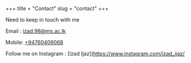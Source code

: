 +++
title = "Contact"
slug = "contact"
+++

Need to keep in touch with me

Email : [izad.98@ms.ac.lk](mailto:izad.98@ms.ac.lk)

Mobile: [+94760409068](tel:+94760409068)

Follow me on Instagram : [Izad Ijaz](https://www.instagram.com/izad_ijaz/
